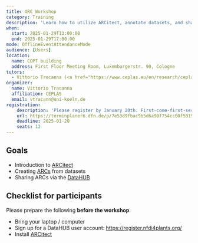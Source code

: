 ```yaml
---
title: ARC Workshop
category: Training
description: 'Learn how to utilize ARCitect, annotate datasets, and share them via the DataHUB.'
when:
  start: 2025-01-29T13:00:00
  end: 2025-01-29T17:00:00
mode: OfflineEventAttendanceMode
audience: [Users]
location:
  name: COPT building
  address: First Floor Meeting Room, Luxemburgerstr. 90, Cologne
tutors:
  - Vittorio Tracanna (<a href="https://www.ceplas.eu/en/research/ceplas-data">CEPLAS Data</a>)
organizer:
  name: Vittorio Tracanna
  affiliation: CEPLAS
  email: vtracann@uni-koeln.de
registration:
    description: 'Please register by January 20th. First-come-first-serve basis. Seats are limited.' 
    url: https://terminplaner6.dfn.de/p/7e53d9fbac9b5d6a90f754cc00f58193-1036764
    deadline: 2025-01-20
    seats: 12
---
```


## Goals

- Introduction to <a href="https://nfdi4plants.github.io/nfdi4plants.knowledgebase/arcitect/" target="_blank">ARCitect</a>
- Creating <a href="https://arc-rdm.org/" target="_blank">ARCs</a> from datasets
- Sharing ARCs via the <a href="https://nfdi4plants.org/nfdi4plants.knowledgebase/datahub" target="_blank">DataHUB</a>

## Checklist for participants

Please prepare the following **before the workshop**.

- Bring your laptop / computer
- Sign up for a DataHUB user account: https://register.nfdi4plants.org/
- Install <a href="https://nfdi4plants.github.io/nfdi4plants.knowledgebase/arcitect/" target="_blank">ARCitect</a>
